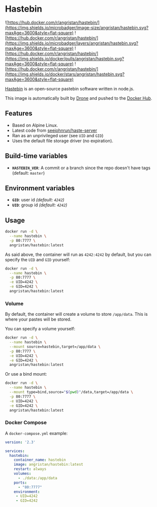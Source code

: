 # Hastebin

![https://hub.docker.com/r/angristan/hastebin/](https://img.shields.io/microbadger/image-size/angristan/hastebin.svg?maxAge=3600&style=flat-square) ![https://hub.docker.com/r/angristan/hastebin/](https://img.shields.io/microbadger/layers/angristan/hastebin.svg?maxAge=3600&style=flat-square) ![https://hub.docker.com/r/angristan/hastebin/](https://img.shields.io/docker/pulls/angristan/hastebin.svg?maxAge=3600&style=flat-square) ![https://hub.docker.com/r/angristan/hastebin/](https://img.shields.io/docker/stars/angristan/hastebin.svg?maxAge=3600&style=flat-square)

[Hastebin](https://github.com/seejohnrun/haste-server) is an open-source pastebin software written in node.js.

This image is automatically built by [Drone](https://drone.angristan.xyz/angristan/docker-hastebin) and pushed to the [Docker Hub](https://hub.docker.com/r/angristan/hastebin/).

## Features

- Based on Alpine Linux.
- Latest code from [seejohnrun/haste-server](https://github.com/seejohnrun/haste-server)
- Ran as an unprivileged user (see `UID` and `GID`)
- Uses the default file storage driver (no expiration).

## Build-time variables

- **`HASTEBIN_VER`**: A commit or a branch since the repo doesn't have tags (default: `master`)

## Environment variables

- **`GID`**: user id *(default: `4242`)*
- **`UID`**: group id *(default: `4242`)*

## Usage

```sh
docker run -d \
  --name hastebin \
  -p 80:7777 \
  angristan/hastebin:latest
```

As said above, the container will run as `4242:4242` by default, but you can specify the `UID` and `GID` yourself:

```sh
docker run -d \
  --name hastebin \
  -p 80:7777 \
  -e UID=4242 \
  -e GID=4242 \
  angristan/hastebin:latest
```

### Volume

By default, the container will create a volume to store `/app/data`. This is where your pastes will be stored.

You can specify a volume yourself:

```sh
docker run -d \
  --name hastebin \
  --mount source=hastebin,target=/app/data \
  -p 80:7777 \
  -e UID=4242 \
  -e GID=4242 \
  angristan/hastebin:latest
```

Or use a bind mount:

```sh
docker run -d \
  --name hastebin \
  --mount type=bind,source="$(pwd)"/data,target=/app/data \
  -p 80:7777 \
  -e UID=4242 \
  -e GID=4242 \
  angristan/hastebin:latest
```

### Docker Compose

A `docker-compose.yml` example:

```yml
version: '2.3'

services:
  hastebin:
    container_name: hastebin
    image: angristan/hastebin:latest
    restart: always
    volumes:
      - ./data:/app/data
    ports:
      - "80:7777"
    environment:
     - UID=4242
     - GID=4242
```

